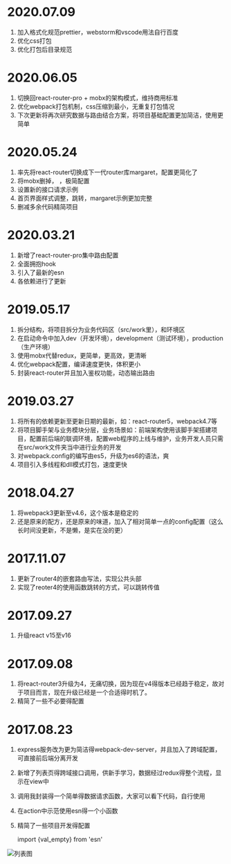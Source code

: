 # 2020.07.09
1. 加入格式化规范prettier，webstorm和vscode用法自行百度
2. 优化css打包
3. 优化打包后目录规范

# 2020.06.05
1. 切换回react-router-pro + mobx的架构模式，维持商用标准
2. 优化webpack打包机制，css压缩到最小，无重复打包情况
3. 下次更新将再次研究数据与路由结合方案，将项目基础配置更加简洁，使用更简单

# 2020.05.24
1. 率先将react-router切换成下一代router库margaret，配置更简化了
2. 将mobx删掉， ，极简配置
3. 设置新的接口请求示例
4. 首页界面样式调整，跳转，margaret示例更加完整
5. 删减多余代码精简项目

# 2020.03.21
1. 新增了react-router-pro集中路由配置
3. 全面拥抱hook
4. 引入了最新的esn
5. 各依赖进行了更新

# 2019.05.17
1. 拆分结构，将项目拆分为业务代码区（src/work里），和环境区
2. 在启动命令中加入dev（开发环境），development（测试环境），production（生产环境）
3. 使用mobx代替redux，更简单，更高效，更清晰
4. 优化webpack配置，编译速度更快，体积更小
5. 封装react-router并且加入鉴权功能，动态输出路由

# 2019.03.27
1. 将所有的依赖更新至更新日期的最新，如：react-router5，webpack4.7等
2. 将项目脚手架与业务模块分层，业务场景如：前端架构使用该脚手架搭建项目，配置前后端的联调环境，配置web程序的上线与维护，业务开发人员只需在src/work文件夹当中进行业务的开发
3. 对webpack.config的编写由es5，升级为es6的语法，爽
4. 项目引入多线程和dll模式打包，速度更快

# 2018.04.27
1. 将webpack3更新至v4.6，这个版本是稳定的
2. 还是原来的配方，还是原来的味道，加入了相对简单一点的config配置（这么长时间没更新，不是懒，是实在没的更）

# 2017.11.07 
1. 更新了router4的嵌套路由写法，实现公共头部
2. 实现了reoter4的使用函数跳转的方式，可以跳转传值

# 2017.09.27 
1. 升级react v15至v16

# 2017.09.08 
1. 将react-router3升级为4，无痛切换，因为现在v4得版本已经趋于稳定，故对于项目而言，现在升级已经是一个合适得时机了。
2. 精简了一些不必要得配置

# 2017.08.23 
1. express服务改为更为简洁得webpack-dev-server，并且加入了跨域配置，可直接前后端分离开发
2. 新增了列表页得跨域接口调用，供新手学习，数据经过redux得整个流程，显示在view中
3. 调用我封装得一个简单得数据请求函数，大家可以看下代码，自行使用
4. 在action中示范使用esn得一个小函数
5. 精简了一些项目开发得配置

    import {val_empty} from 'esn'

![列表图](https://github.com/aiyuekuang/react_home/blob/master/doc/img/react_home.png?raw=true)
